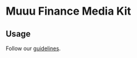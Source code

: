 # Muuu Finance Media Kit

## Usage

Follow our [guidelines](Digital%20Brand%20Guidelines/muuu_digital_brand_guidelines.pdf).
